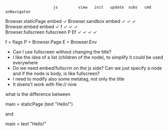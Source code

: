 
                         js         view   init   update  subs   cmd  onNavigaton  

Browser.staticPage      embed         ✓
Browser.sandbox         embed         ✓      ✓      ✓
Browser.embed           embed         ✓      f      ✓      ✓      ✓   
Browser.fullscreen    fullscreen      P      Ef     ✓      ✓      ✓     ✓

f = flags
P = Browser.Page
E = Browser.Env


* Can I use fullscreen without changing the title?
* I like the idea of a list (children of the node), to simplify it could be used everywhere
* Do we need embed/fullscrin on the js side? Can we just specify a node and if the node is body, is like fullscreen?
* I need to modify also some metatag, not only the title
* It doens't work with file:// now

what is the difference between

main =
  staticPage (text "Hello!")

and

main =
  text "Hello!"
